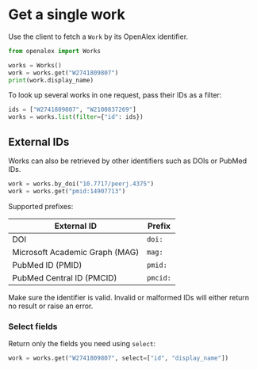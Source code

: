 # Get a single work

Use the client to fetch a `Work` by its OpenAlex identifier.

```python
from openalex import Works

works = Works()
work = works.get("W2741809807")
print(work.display_name)
```

To look up several works in one request, pass their IDs as a filter:

```python
ids = ["W2741809807", "W2100837269"]
works = works.list(filter={"id": ids})
```

## External IDs

Works can also be retrieved by other identifiers such as DOIs or PubMed IDs.

```python
work = works.by_doi("10.7717/peerj.4375")
work = works.get("pmid:14907713")
```

Supported prefixes:

| External ID | Prefix |
|-------------|-------|
| DOI | `doi:` |
| Microsoft Academic Graph (MAG) | `mag:` |
| PubMed ID (PMID) | `pmid:` |
| PubMed Central ID (PMCID) | `pmcid:` |

Make sure the identifier is valid. Invalid or malformed IDs will either return no result or raise an error.

### Select fields

Return only the fields you need using `select`:

```python
work = works.get("W2741809807", select=["id", "display_name"])
```
